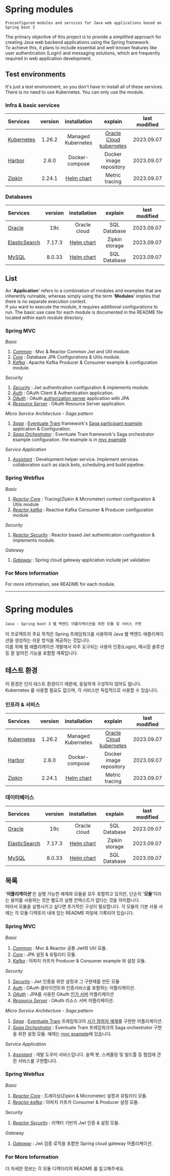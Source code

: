 # Spring modules
    Preconfigured modules and services for Java web applications based on Spring boot 3

The primary objective of this project is to provide a simplified approach for creating Java web backend applications using the Spring framework.  
To achieve this, it plans to include essential and well-known features like user authentication (Login) and messaging solutions, which are frequently required in web application development.

## Test environments
It's just a test environment, so you don't have to install all of these services. There is no need to use Kubernetes. You can only use the module.

### Infra & basic services
|Services|version|installation|explain|last modified|
|:---|:---:|:---:|:---:|:---:|
|[Kubernetes](https://kubernetes.io/docs/home/)|1.26.2|Managed Kubernetes|[Oracle Cloud kubernetes](https://www.oracle.com/cloud/free)|2023.09.07|
|[Harbor](https://harbor.registry.notypie.dev/)|2.8.0|Docker-compose|Docker image repository|2023.09.07|
|[Zipkin](https://github.com/openzipkin/zipkin)|2.24.1|[Helm chart](https://github.com/openzipkin/zipkin/tree/master/charts/zipkin)|Metric tracing|2023.09.07|

### Databases
|Services|version|installation|explain|last modified|
|:---|:---:|:---:|:---:|:---:|
|[Oracle](https://www.oracle.com/autonomous-database/)|19c|Oracle cloud|SQL Database|2023.09.07|
|[ElasticSearch](https://github.com/elastic/elasticsearch)|7.17.3|[Helm chart](https://github.com/elastic/helm-charts)|Zipkin storage|2023.09.07|
|[MySQL](https://github.com/bitnami/charts/tree/main/bitnami/mysql)|8.0.33|[Helm chart](https://github.com/bitnami/charts/tree/main/bitnami/mysql)|SQL Database|2023.09.07|
## List
An '**Application**' refers to a combination of modules and examples that are inherently runnable, whereas simply using the term '**Modules**' implies that there is no separate execution context.  
If you want to execute the module, it requires additional configurations to run. The basic use case for each module is documented in the README file located within each module directory.
### Spring MVC
*Basic*
1. [*Common*](https://github.com/TrulyNotMalware/Modules/blob/main/common/README.md) : Mvc & Reactor Common Jwt and Util module.
2. [*Core*](https://github.com/TrulyNotMalware/Modules/blob/main/core/README.md) : Database JPA Configurations & Utils module.
3. [*Kafka*](https://github.com/TrulyNotMalware/Modules/blob/main/kafka/README.md) : Apache Kafka Producer & Consumer example & configuration module.

*Security*
1. [*Security*](https://github.com/TrulyNotMalware/Modules/blob/main/security/README.md) : Jwt authentication configuration & implements module.
2. [*Auth*](https://github.com/TrulyNotMalware/Modules/blob/main/auth/README.md) : OAuth Client & Authentication application.
3. [*OAuth*](https://github.com/TrulyNotMalware/Modules/blob/main/oauthServer/README.md) : OAuth [authorization server](https://docs.spring.io/spring-authorization-server/docs/current/reference/html/index.html) application with JPA
4. [*Resource Server*](https://github.com/TrulyNotMalware/Modules/blob/main/resourceServer/README.md) : OAuth Resource Server application.

*Micro Service Architecture - Saga pattern*
1. [*Saga*](https://github.com/TrulyNotMalware/Modules/blob/main/saga/README.md) : [Eventuate Tram](https://github.com/eventuate-tram/eventuate-tram-sagas) framework's  [Saga participant example](https://github.com/eventuate-tram/eventuate-tram-sagas-examples-customers-and-orders) application & Configuration.
2. [*Saga Orchestrator*](https://github.com/TrulyNotMalware/Modules/blob/main/sagaOrchestrator/README.md) : Eventuate Tram framework's Saga orchestrator example configuration. the example is in [mvc example](https://github.com/TrulyNotMalware/Modules/tree/main/mvcExample/src/main/java/dev/notypie)

*Service Application*
1. [*Assistant*](https://github.com/TrulyNotMalware/Modules/blob/main/assistant/README.md) : Development helper service. Implement services collaboration such as slack bots, scheduling and build pipeline.

### Spring Webflux
*Basic*
1. [*Reactor Core*](https://github.com/TrulyNotMalware/Modules/blob/main/reactorCore/README.md) : Tracing(Zipkin & Micrometer) context configuration & Utils module
2. [*Reactor kafka*](https://github.com/TrulyNotMalware/Modules/blob/main/reactorKafka/README.md) : Reactive Kafka Consumer & Producer configuration module

*Security*
1. [*Reactor Security*](https://github.com/TrulyNotMalware/Modules/blob/main/reactorSecurity/README.md) : Reactor based Jwt authentication configuration & implements module.

*Gateway*
1. [*Gateway*](https://github.com/TrulyNotMalware/Modules/blob/main/reactorSecurity/README.md) : Spring cloud gateway application include jwt validation

### For More Information
For more information, see README for each module.

---
# Spring modules
    Java - Spring boot 3 웹 백엔드 어플리케이션을 위한 모듈 및 서비스 구현

이 프로젝트의 주요 목적은 Spring 프레임워크를 사용하여 Java 웹 백엔드 애플리케이션을 생성하는 쉬운 방식을 제공하는 것입니다.  
이를 위해 웹 애플리케이션 개발에서 자주 요구되는 사용자 인증(Login), 메시징 솔루션 등 잘 알려진 기능을 포함할 계획입니다.

## 테스트 환경
이 환경은 단지 테스트 환경이기 때문에, 동일하게 구성하지 않아도 됩니다. Kubernetes 를 사용할 필요도 없으며, 각 서비스만 독립적으로 사용할 수 있습니다.

### 인프라 & 서비스
|Services|version|installation|explain|last modified|
|:---|:---:|:---:|:---:|:---:|
|[Kubernetes](https://kubernetes.io/docs/home/)|1.26.2|Managed Kubernetes|[Oracle Cloud kubernetes](https://www.oracle.com/cloud/free)|2023.09.07|
|[Harbor](https://harbor.registry.notypie.dev/)|2.8.0|Docker-compose|Docker image repository|2023.09.07|
|[Zipkin](https://github.com/openzipkin/zipkin)|2.24.1|[Helm chart](https://github.com/openzipkin/zipkin/tree/master/charts/zipkin)|Metric tracing|2023.09.07|

### 데이터베이스
|Services|version|installation|explain|last modified|
|:---|:---:|:---:|:---:|:---:|
|[Oracle](https://www.oracle.com/autonomous-database/)|19c|Oracle cloud|SQL Database|2023.09.07|
|[ElasticSearch](https://github.com/elastic/elasticsearch)|7.17.3|[Helm chart](https://github.com/elastic/helm-charts)|Zipkin storage|2023.09.07|
|[MySQL](https://github.com/bitnami/charts/tree/main/bitnami/mysql)|8.0.33|[Helm chart](https://github.com/bitnami/charts/tree/main/bitnami/mysql)|SQL Database|2023.09.07|
## 목록
'**어플리케이션**'은 실행 가능한 예제와 모듈을 모두 포함하고 있지만, 단순히 '**모듈**'이라는 용어를 사용하는 것은 별도의 실행 컨텍스트가 없다는 것을 의미합니다.  
따라서 모듈을 실행시키고 싶다면 추가적인 구성이 필요합니다. 각 모듈의 기본 사용 사례는 각 모듈 디렉토리 내에 있는 README 파일에 기록되어 있습니다.  
### Spring MVC
*Basic*
1. [*Common*](https://github.com/TrulyNotMalware/Modules/blob/main/common/README.md) : Mvc & Reactor 공통 Jwt와 Util 모듈.
2. [*Core*](https://github.com/TrulyNotMalware/Modules/blob/main/core/README.md) : JPA 설정 & 유틸리티 모듈.
3. [*Kafka*](https://github.com/TrulyNotMalware/Modules/blob/main/kafka/README.md) : 아파치 카프카 Producer & Consumer example 와 설정 모듈.

*Security*
1. [*Security*](https://github.com/TrulyNotMalware/Modules/blob/main/security/README.md) : Jwt 인증을 위한 설정과 그 구현체를 만든 모듈
2. [*Auth*](https://github.com/TrulyNotMalware/Modules/blob/main/auth/README.md) : OAuth 클라이언트와 인증서비스를 포함하는 어플리케이션.
3. [*OAuth*](https://github.com/TrulyNotMalware/Modules/blob/main/oauthServer/README.md) : JPA를 사용한 OAuth [인가 서버](https://docs.spring.io/spring-authorization-server/docs/current/reference/html/index.html) 어플리케이션
4. [*Resource Server*](https://github.com/TrulyNotMalware/Modules/blob/main/resourceServer/README.md) : OAuth 리소스 서버 어플리케이션.


*Micro Service Architecture - Saga pattern*
1. [*Saga*](https://github.com/TrulyNotMalware/Modules/blob/main/saga/README.md) : [Eventuate Tram](https://github.com/eventuate-tram/eventuate-tram-sagas) 프레임워크의  [사가 참여자 예제](https://github.com/eventuate-tram/eventuate-tram-sagas-examples-customers-and-orders)를 구현한 어플리케이션.
2. [*Saga Orchestrator*](https://github.com/TrulyNotMalware/Modules/blob/main/sagaOrchestrator/README.md) : Eventuate Tram 프레임워크의 Saga orchestrator 구현을 위한 설정 모듈. 예제는 [mvc example](https://github.com/TrulyNotMalware/Modules/tree/main/mvcExample/src/main/java/dev/notypie)에 있습니다.

*Service Application*
1. [*Assistant*](https://github.com/TrulyNotMalware/Modules/blob/main/assistant/README.md) : 개발 도우미 서비스입니다. 슬랙 봇, 스케쥴링 및 빌드툴 등 협업에 관한 서비스를 구현합니다.

### Spring Webflux
*Basic*
1. [*Reactor Core*](https://github.com/TrulyNotMalware/Modules/blob/main/reactorCore/README.md) : 트레이싱(Zipkin & Micrometer) 설정과 유틸리티 모듈.
2. [*Reactor kafka*](https://github.com/TrulyNotMalware/Modules/blob/main/reactorKafka/README.md) : 아파치 카프카 Consumer & Producer 설정 모듈.

*Security*
1. [*Reactor Security*](https://github.com/TrulyNotMalware/Modules/blob/main/reactorSecurity/README.md) : 리액터 기반의 Jwt 인증 & 설정 모듈.

*Gateway*
1. [*Gateway*](https://github.com/TrulyNotMalware/Modules/blob/main/reactorSecurity/README.md) : Jwt 검증 로직을 포함한 Spring cloud gateway 어플리케이션.

### For More Information
더 자세한 정보는 각 모듈 디렉터리의 README 를 참고해주세요.
